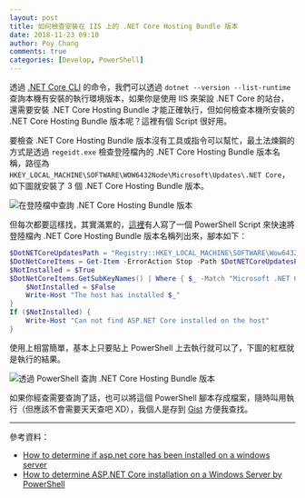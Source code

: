 ```yaml
---
layout: post
title: 如何檢查安裝在 IIS 上的 .NET Core Hosting Bundle 版本
date: 2018-11-23 09:10
author: Poy Chang
comments: true
categories: [Develop, PowerShell]
---
```


透過 [.NET Core CLI](https://docs.microsoft.com/zh-tw/dotnet/core/tools/?tabs=netcore2x) 的命令，我們可以透過 `dotnet --version --list-runtime` 查詢本機有安裝的執行環境版本，如果你是使用 IIS 來架設 .NET Core 的站台，還需要安裝 .NET Core Hosting Bundle 才能正確執行，但如何檢查本機所安裝的 .NET Core Hosting Bundle 版本呢？這裡有個 Script 很好用。

要檢查 .NET Core Hosting Bundle 版本沒有工具或指令可以幫忙，最土法煉鋼的方式是透過 `regeidt.exe` 檢查登陸檔內的 .NET Core Hosting Bundle 版本名稱，路徑為 `HKEY_LOCAL_MACHINE\SOFTWARE\WOW6432Node\Microsoft\Updates\.NET Core`，如下圖就安裝了 3 個 .NET Core Hosting Bundle 版本。

![在登陸檔中查詢 .NET Core Hosting Bundle 版本](https://i.imgur.com/drq0rpp.png)

但每次都要這樣找，其實滿累的，[這裡](https://gallery.technet.microsoft.com/How-to-determine-ASPNET-512379b5)有人寫了一個 PowerShell Script 來快速將登陸檔內 .NET Core Hosting Bundle 版本名稱列出來，腳本如下：

```powershell
$DotNETCoreUpdatesPath = "Registry::HKEY_LOCAL_MACHINE\SOFTWARE\Wow6432Node\Microsoft\Updates\.NET Core"
$DotNetCoreItems = Get-Item -ErrorAction Stop -Path $DotNETCoreUpdatesPath
$NotInstalled = $True
$DotNetCoreItems.GetSubKeyNames() | Where { $_ -Match "Microsoft .NET Core.*Windows Server Hosting" } | ForEach-Object {
    $NotInstalled = $False
    Write-Host "The host has installed $_"
}
If ($NotInstalled) {
    Write-Host "Can not find ASP.NET Core installed on the host"
}
```

使用上相當簡單，基本上只要貼上 PowerShell 上去執行就可以了，下圖的紅框就是執行的結果。

![透過 PowerShell 查詢  .NET Core Hosting Bundle 版本](https://i.imgur.com/urZpiM4.png)

如果你經查需要查詢了話，也可以將這個 PowerShell 腳本存成檔案，隨時叫用執行（但應該不會需要天天查吧 XD），我個人是存到 [Gist](https://gist.github.com/poychang/239f6a11fd9e9d1606b499839d991b62) 方便我查找。

----------

參考資料：

* [How to determine if asp.net core has been installed on a windows server](https://stackoverflow.com/questions/38567796/how-to-determine-if-asp-net-core-has-been-installed-on-a-windows-server)
* [How to determine ASP.NET Core installation on a Windows Server by PowerShell](https://gallery.technet.microsoft.com/How-to-determine-ASPNET-512379b5)
